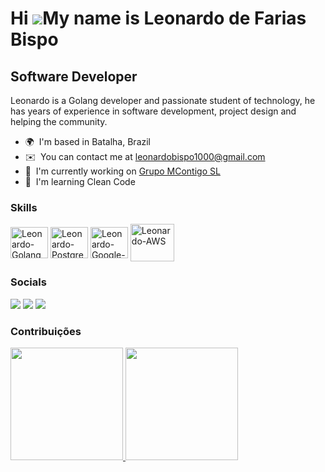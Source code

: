 Hi ![](https://user-images.githubusercontent.com/18350557/176309783-0785949b-9127-417c-8b55-ab5a4333674e.gif)My name is Leonardo de Farias Bispo
================================================================================================================================================

Software Developer
------------------

Leonardo is a Golang developer and passionate student of technology, he has years of experience in software development, project design and helping the community.

* 🌍  I'm based in Batalha, Brazil
* ✉️  You can contact me at [leonardobispo1000@gmail.com](mailto:leonardobispo1000@gmail.com)
* 🚀  I'm currently working on [Grupo MContigo SL](http://mcontigo.com/)
* 🧠  I'm learning Clean Code

### Skills


<p align="left">
<img align="center" alt="Leonardo-Golang" height="50" width="60" src="https://cdn.jsdelivr.net/gh/devicons/devicon/icons/go/go-original.svg">
  <img align="center" alt="Leonardo-Postgres" height="50" width="60" src="https://cdn.jsdelivr.net/gh/devicons/devicon/icons/postgresql/postgresql-original.svg">
  <img align="center" alt="Leonardo-Google-Cloud" height="50" width="60" src="https://cdn.jsdelivr.net/gh/devicons/devicon/icons/googlecloud/googlecloud-original.svg">
  <img align="center" alt="Leonardo-AWS" height="60" width="70" src="https://cdn.jsdelivr.net/gh/devicons/devicon/icons/amazonwebservices/amazonwebservices-plain-wordmark.svg">
</p>


### Socials

<div> 
  <a href = "mailto:leonardobispo1000@gmail.com"><img src="https://img.shields.io/badge/Gmail-D14836?style=for-the-badge&logo=gmail&logoColor=white" target="_blank"></a>
  <a href="https://www.linkedin.com/in/leonardo-bispo-006701179/" target="_blank"><img src="https://img.shields.io/badge/-LinkedIn-%230077B5?style=for-the-badge&logo=linkedin&logoColor=white" target="_blank"></a>
  <a href="https://instagram.com/leonardobispo.dev" target="_blank"><img src="https://img.shields.io/badge/-Instagram-%23E4405F?style=for-the-badge&logo=instagram&logoColor=white" target="_blank"></a>
</div>

<h3>Contribuições</h3>
<div>
  <a href="https://github.com/Leonardo404-code">
  
   <img height="180em" src="https://github-readme-stats.vercel.app/api?username=Leonardo404-code&show_icons=true&theme=midnight-purple&include_all_commits=true&count_private=true"/>
  
   <img height="180em" src="https://github-readme-stats.vercel.app/api/top-langs/?username=Leonardo404-code&layout=compact&langs_count=7&theme=midnight-purple"/>
 </a>
</div>
